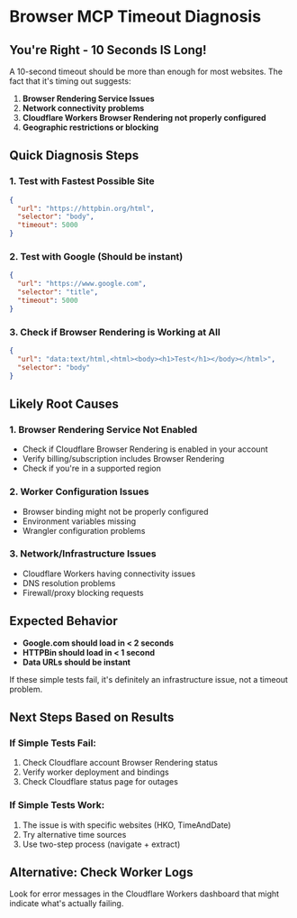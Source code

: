 # Browser MCP Timeout Diagnosis

## You're Right - 10 Seconds IS Long!

A 10-second timeout should be more than enough for most websites. The fact that it's timing out suggests:

1. **Browser Rendering Service Issues**
2. **Network connectivity problems** 
3. **Cloudflare Workers Browser Rendering not properly configured**
4. **Geographic restrictions or blocking**

## Quick Diagnosis Steps

### 1. Test with Fastest Possible Site
```json
{
  "url": "https://httpbin.org/html",
  "selector": "body",
  "timeout": 5000
}
```

### 2. Test with Google (Should be instant)
```json
{
  "url": "https://www.google.com",
  "selector": "title",
  "timeout": 5000
}
```

### 3. Check if Browser Rendering is Working at All
```json
{
  "url": "data:text/html,<html><body><h1>Test</h1></body></html>",
  "selector": "body"
}
```

## Likely Root Causes

### 1. Browser Rendering Service Not Enabled
- Check if Cloudflare Browser Rendering is enabled in your account
- Verify billing/subscription includes Browser Rendering
- Check if you're in a supported region

### 2. Worker Configuration Issues
- Browser binding might not be properly configured
- Environment variables missing
- Wrangler configuration problems

### 3. Network/Infrastructure Issues
- Cloudflare Workers having connectivity issues
- DNS resolution problems
- Firewall/proxy blocking requests

## Expected Behavior
- **Google.com should load in < 2 seconds**
- **HTTPBin should load in < 1 second**
- **Data URLs should be instant**

If these simple tests fail, it's definitely an infrastructure issue, not a timeout problem.

## Next Steps Based on Results

### If Simple Tests Fail:
1. Check Cloudflare account Browser Rendering status
2. Verify worker deployment and bindings
3. Check Cloudflare status page for outages

### If Simple Tests Work:
1. The issue is with specific websites (HKO, TimeAndDate)
2. Try alternative time sources
3. Use two-step process (navigate + extract)

## Alternative: Check Worker Logs
Look for error messages in the Cloudflare Workers dashboard that might indicate what's actually failing.
